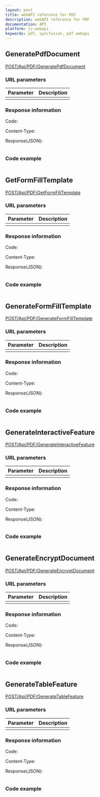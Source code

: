 ```yaml
---
layout: post
title: webAPI reference for PDF
description: webAPI reference for PDF
documentation: API
platform: js-webapi
keywords: pdf, syncfusion, pdf webapi
---
```


## GeneratePdfDocument

[POST/Api/PDF/GeneratePdfDocument](http://js.syncfusion.com/demos/ejServices/api/PDF/GeneratePdfDocument)


### URL parameters

|  Parameter |  Description | 
|---|---|
|   |   |

### Response information 

Code: 

Content-Type: 

Response(JSON):

~~~ javascript


~~~ 

### Code example 

~~~ javascript


~~~ 

## GetFormFillTemplate

[POST/Api/PDF/GetFormFillTemplate](http://js.syncfusion.com/demos/ejServices/api/PDF/GetFormFillTemplate)


### URL parameters

|  Parameter |  Description | 
|---|---|
|   |   |

### Response information 

Code: 

Content-Type: 

Response(JSON):

~~~ javascript


~~~ 

### Code example 

~~~ javascript


~~~ 
## GenerateFormFillTemplate

[POST/Api/PDF/GenerateFormFillTemplate](http://js.syncfusion.com/demos/ejServices/api/PDF/GenerateFormFillTemplate)


### URL parameters

|  Parameter |  Description | 
|---|---|
|   |   |

### Response information 

Code: 

Content-Type: 

Response(JSON):

~~~ javascript


~~~ 

### Code example 

~~~ javascript


~~~ 
## GenerateInteractiveFeature

[POST/Api/PDF/GenerateInteractiveFeature](http://js.syncfusion.com/demos/ejServices/api/PDF/GenerateInteractiveFeature)


### URL parameters

|  Parameter |  Description | 
|---|---|
|   |   |

### Response information 

Code: 

Content-Type: 

Response(JSON):

~~~ javascript


~~~ 

### Code example 

~~~ javascript


~~~ 
## GenerateEncryptDocument

[POST/Api/PDF/GenerateEncryptDocument](http://js.syncfusion.com/demos/ejServices/api/PDF/GenerateEncryptDocument)


### URL parameters

|  Parameter |  Description | 
|---|---|
|   |   |

### Response information 

Code: 

Content-Type: 

Response(JSON):

~~~ javascript


~~~ 

### Code example 

~~~ javascript


~~~ 

## GenerateTableFeature

[POST/Api/PDF/GenerateTableFeature](http://js.syncfusion.com/demos/ejServices/api/PDF/GenerateTableFeature)


### URL parameters

|  Parameter |  Description | 
|---|---|
|   |   |

### Response information 

Code: 

Content-Type: 

Response(JSON):

~~~ javascript


~~~ 

### Code example 

~~~ javascript


~~~ 
